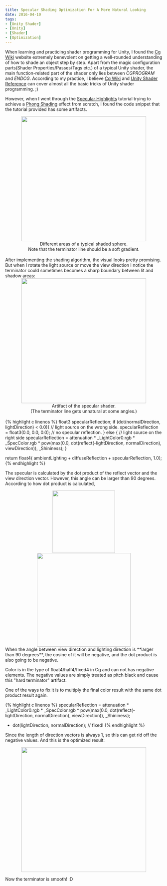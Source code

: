 ```yaml
---
title: Specular Shading Optimization For A More Natural Looking
date: 2016-04-10
tags:
- [Unity Shader]
- [Unity]
- [Shader]
- [Optimization]
---
```


When learning and practicing shader programming for Unity, I found the [Cg Wiki](https://en.wikibooks.org/wiki/Cg_Programming/Unity) website extremely benevolent on getting a well-rounded understanding of how to shade an object step by step. Apart from the magic configuration parts(Shader Properties/Passes/Tags etc.) of a typical Unity shader, the main function-related part of the shader only lies between _CGPROGRAM_ and _ENDCG_. According to my practice, I believe [Cg Wiki](https://en.wikibooks.org/wiki/Cg_Programming/Unity) and [Unity Shader Reference](http://docs.unity3d.com/Manual/SL-Reference.html) can cover almost all the basic tricks of Unity shader programming. ;)

However, when I went through the [Specular Highlights](https://en.wikibooks.org/wiki/Cg_Programming/Unity/Specular_Highlights) tutorial trying to achieve a [Phong Shading](https://en.wikipedia.org/wiki/Phong_shading) effect from scratch, I found the code snippet that the tutorial provided has some artifacts.

<img src="http://www.itchy-animation.co.uk/tutorials/01-intro-01.jpg" width="400" height="400" style="display:block; margin:auto;">
<figcaption style="text-align: center;">Different areas of a typical shaded sphere. <br /> Note that the terminator line should be a soft gradient. </figcaption>
<br />
After implementing the shading algorithm, the visual looks pretty promising. But when I rotate the light source or move the view direction I notice the terminator could sometimes becomes a sharp boundary between lit and shadow areas:

<img src="{{ site.url }}/images/specular1.gif" width="400" height="400" style="display:block; margin:auto;">
<figcaption style="text-align: center;">Artifact of the specular shader.
<br />(The terminator line gets unnatural at some angles.)</figcaption>
<br />
<!-- ```c -->
{% highlight c linenos %}
float3 specularReflection;
if (dot(normalDirection, lightDirection) < 0.0){
  // light source on the wrong side.
  specularReflection = float3(0.0, 0.0, 0.0); // no specular reflection.
}
else {
  // light source on the right side
  specularReflection =
    attenuation *
    _LightColor0.rgb *
    _SpecColor.rgb *
    pow(max(0.0, dot(reflect(-lightDirection, normalDirection), viewDirection)),
    _Shininess);
}

return float4(
  ambientLighting +
  diffuseReflection +
  specularReflection,
  1.0);
{% endhighlight %}
<!-- ``` -->

The specular is calculated by the dot product of the reflect vector and the view direction vector. However, this angle can be larger than 90 degrees. According to how dot product is calculated,

<img src="https://upload.wikimedia.org/math/3/e/5/3e530da12e51ca0056ed3ef061b79312.png" width="200" height="200" style="display:block; margin:auto;">
<figcaption style="text-align: center;"></figcaption>
<img src="http://mathworld.wolfram.com/images/eps-gif/Cos_600.gif" width="300" height="300" style="display:block; margin:auto;">
<figcaption style="text-align: center;"></figcaption>
When the angle between view direction and lighting direction is **larger than 90 degrees**, the cosine of it will be negative, and the dot product is also going to be negative.

Color is in the type of float4/half4/fixed4 in Cg and can not has negative elements. The negative values are simply treated as pitch black and cause this "hard terminator" artifact.

One of the ways to fix it is to multiply the final color result with the same dot product result again.

<!-- ```c -->
{% highlight c linenos %}
specularReflection = attenuation * _LightColor0.rgb * _SpecColor.rgb *
  pow(max(0.0, dot(reflect(-lightDirection, normalDirection), viewDirection)),
  _Shininess);
  * dot(lightDirection, normalDirection); // fixed!
{% endhighlight %}
<!-- ``` -->

Since the length of direction vectors is always 1, so this can get rid off the negative values. And this is the optimized result:

<img src="{{ site.url }}/images/specular2.gif" width="400" height="400" style="display:block; margin:auto;">
<figcaption style="text-align: center;"></figcaption>

Now the terminator is smooth! :D






<!-- The reflect vector is calculated using the Cg function -reflect()-. This function is the implement of the function  -->
